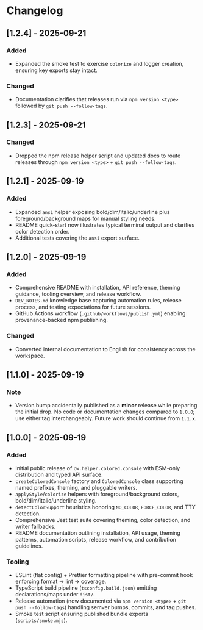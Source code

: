 # Changelog

## [1.2.4] - 2025-09-21
### Added
- Expanded the smoke test to exercise `colorize` and logger creation, ensuring key exports stay intact.
### Changed
- Documentation clarifies that releases run via `npm version <type>` followed by `git push --follow-tags`.

## [1.2.3] - 2025-09-21
### Changed
- Dropped the npm release helper script and updated docs to route releases through `npm version <type>` + `git push --follow-tags`.

## [1.2.1] - 2025-09-19
### Added
- Expanded `ansi` helper exposing bold/dim/italic/underline plus foreground/background maps for manual styling needs.
- README quick-start now illustrates typical terminal output and clarifies color detection order.
- Additional tests covering the `ansi` export surface.

## [1.2.0] - 2025-09-19
### Added
- Comprehensive README with installation, API reference, theming guidance, tooling overview, and release workflow.
- `DEV_NOTES.md` knowledge base capturing automation rules, release process, and testing expectations for future sessions.
- GitHub Actions workflow (`.github/workflows/publish.yml`) enabling provenance-backed npm publishing.

### Changed
- Converted internal documentation to English for consistency across the workspace.

## [1.1.0] - 2025-09-19
### Note
- Version bump accidentally published as a **minor** release while preparing the initial drop. No code or documentation changes compared to `1.0.0`; use either tag interchangeably. Future work should continue from `1.1.x`.

## [1.0.0] - 2025-09-19
### Added
- Initial public release of `cw.helper.colored.console` with ESM-only distribution and typed API surface.
- `createColoredConsole` factory and `ColoredConsole` class supporting named prefixes, theming, and pluggable writers.
- `applyStyle`/`colorize` helpers with foreground/background colors, bold/dim/italic/underline styling.
- `detectColorSupport` heuristics honoring `NO_COLOR`, `FORCE_COLOR`, and TTY detection.
- Comprehensive Jest test suite covering theming, color detection, and writer fallbacks.
- README documentation outlining installation, API usage, theming patterns, automation scripts, release workflow, and contribution guidelines.

### Tooling
- ESLint (flat config) + Prettier formatting pipeline with pre-commit hook enforcing format → lint → coverage.
- TypeScript build pipeline (`tsconfig.build.json`) emitting declarations/maps under `dist/`.
- Release automation (now documented via `npm version <type>` + `git push --follow-tags`) handling semver bumps, commits, and tag pushes.
- Smoke test script ensuring published bundle exports (`scripts/smoke.mjs`).
